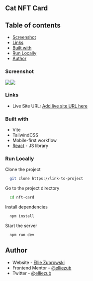 ## Cat NFT Card

## Table of contents

- [Screenshot](#screenshot)
- [Links](#links)
- [Built with](#built-with)
- [Run Locally](#run-locally)
- [Author](#author)

### Screenshot

![](https://i.ibb.co/CPywVXd/Screen-Shot-2023-09-01-at-10-22-10-AM.png)![](https://i.ibb.co/RBFsT7K/Screen-Shot-2023-09-01-at-10-22-25-AM.png)

### Links

- Live Site URL: [Add live site URL here](https://cat-nft.netlify.app/)

### Built with

- Vite
- TailwindCSS
- Mobile-first workflow
- [React](https://reactjs.org/) - JS library

### Run Locally

Clone the project

```bash
  git clone https://link-to-project
```

Go to the project directory

```bash
  cd nft-card
```

Install dependencies

```bash
  npm install
```

Start the server

```bash
  npm run dev
```

## Author

- Website - [Ellie Zubrowski](https://elliezub.com/)
- Frontend Mentor - [@elliezub](https://www.frontendmentor.io/profile/elliezub)
- Twitter - [@elliezub](https://www.twitter.com/elliezub)
